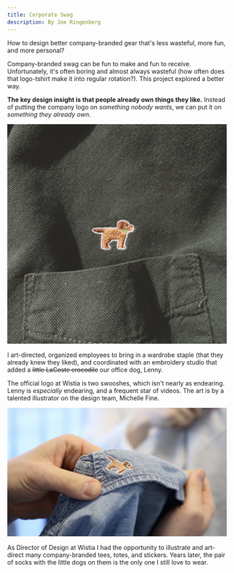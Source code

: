 ```yaml
---
title: Corporate Swag
description: By Joe Ringenberg
---
```

How to design better company-branded gear that's less wasteful, more fun, and more personal?

Company-branded swag can be fun to make and fun to receive. Unfortunately, it's often boring and almost always wasteful (how often does that logo-tshirt make it into regular rotation?). This project explored a better way.

**The key design insight is that people already own things they like.** Instead of putting the company logo on *something nobody wants*, we can put it on *something they already own*.

![An embroidered Lenny, on an old LL Bean shirt.](/content/writing/n3L8hy3yQLvveauCJTfK-1.jpg)

I art-directed, organized employees to bring in a wardrobe staple (that they already knew they liked), and coordinated with an embroidery studio that added a ~~little LaCoste crocodile~~ our office dog, Lenny.

The official logo at Wistia is two swooshes, which isn't nearly as endearing. Lenny is *especially* endearing, and a frequent star of videos. The art is by a talented illustrator on the design team, Michelle Fine.

![](/content/writing/n3L8hy3yQLvveauCJTfK-2.png)

As Director of Design at Wistia I had the opportunity to illustrate and art-direct many company-branded tees, totes, and stickers. Years later, the pair of socks with the little dogs on them is the only one I still love to wear.
